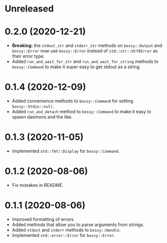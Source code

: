 # Unreleased

# 0.2.0 (2020-12-21)

- **Breaking:** the `stdout_str` and `stderr_str` methods on `bossy::Output` and `bossy::Error` now use `bossy::Error` instead of `std::str::Utf8Error` as their error type.
- Added `run_and_wait_for_str` and `run_and_wait_for_string` methods to `bossy::Command` to make it super easy to get stdout as a string.

# 0.1.4 (2020-12-09)

- Added convenience methods to `bossy::Command` for setting `bossy::Stdio::null`.
- Added `run_and_detach` method to `bossy::Command` to make it easy to spawn daemons and the like.

# 0.1.3 (2020-11-05)

- Implemented `std::fmt::Display` for `bossy::Command`.

# 0.1.2 (2020-08-06)

- Fix mistakes in README.

# 0.1.1 (2020-08-06)

- Improved formatting of errors.
- Added methods that allow you to parse arguments from strings.
- Added `stdout` and `stderr` methods to `bossy::Handle`.
- Implemented `std::error::Error` for `bossy::Error`.
